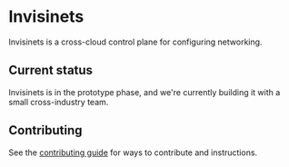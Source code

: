 # Invisinets

Invisinets is a cross-cloud control plane for configuring networking. 

## Current status

Invisinets is in the prototype phase, and we're currently building it with a small cross-industry team.

## Contributing

See the [contributing guide](./CONTRIBUTING.md) for ways to contribute and instructions.